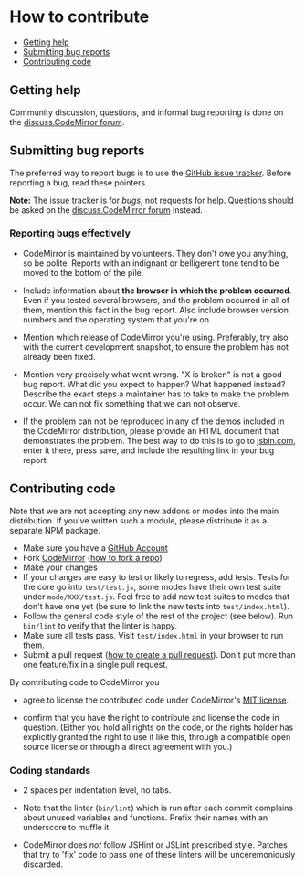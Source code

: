 # How to contribute

- [Getting help](#getting-help)
- [Submitting bug reports](#submitting-bug-reports)
- [Contributing code](#contributing-code)

## Getting help

Community discussion, questions, and informal bug reporting is done on the
[discuss.CodeMirror forum](http://discuss.codemirror.net).

## Submitting bug reports

The preferred way to report bugs is to use the
[GitHub issue tracker](http://github.com/codemirror/CodeMirror/issues). Before reporting a bug, read these pointers.

**Note:** The issue tracker is for *bugs*, not requests for help. Questions should be asked on the
[discuss.CodeMirror forum](http://discuss.codemirror.net) instead.

### Reporting bugs effectively

- CodeMirror is maintained by volunteers. They don't owe you anything, so be polite. Reports with an indignant or
  belligerent tone tend to be moved to the bottom of the pile.

- Include information about **the browser in which the problem occurred**. Even if you tested several browsers, and the
  problem occurred in all of them, mention this fact in the bug report. Also include browser version numbers and the
  operating system that you're on.

- Mention which release of CodeMirror you're using. Preferably, try also with the current development snapshot, to
  ensure the problem has not already been fixed.

- Mention very precisely what went wrong. "X is broken" is not a good bug report. What did you expect to happen? What
  happened instead? Describe the exact steps a maintainer has to take to make the problem occur. We can not fix
  something that we can not observe.

- If the problem can not be reproduced in any of the demos included in the CodeMirror distribution, please provide an
  HTML document that demonstrates the problem. The best way to do this is to go to
  [jsbin.com](http://jsbin.com/ihunin/edit), enter it there, press save, and include the resulting link in your bug
  report.

## Contributing code

Note that we are not accepting any new addons or modes into the main distribution. If you've written such a module,
please distribute it as a separate NPM package.

- Make sure you have a [GitHub Account](https://github.com/signup/free)
- Fork [CodeMirror](https://github.com/codemirror/CodeMirror/)
  ([how to fork a repo](https://help.github.com/articles/fork-a-repo))
- Make your changes
- If your changes are easy to test or likely to regress, add tests. Tests for the core go into `test/test.js`, some
  modes have their own test suite under `mode/XXX/test.js`. Feel free to add new test suites to modes that don't have
  one yet (be sure to link the new tests into `test/index.html`).
- Follow the general code style of the rest of the project (see below). Run `bin/lint` to verify that the linter is
  happy.
- Make sure all tests pass. Visit `test/index.html` in your browser to run them.
- Submit a pull request
  ([how to create a pull request](https://help.github.com/articles/fork-a-repo)). Don't put more than one feature/fix in
  a single pull request.

By contributing code to CodeMirror you

- agree to license the contributed code under CodeMirror's [MIT license](https://codemirror.net/LICENSE).

- confirm that you have the right to contribute and license the code in question. (Either you hold all rights on the
  code, or the rights holder has explicitly granted the right to use it like this, through a compatible open source
  license or through a direct agreement with you.)

### Coding standards

- 2 spaces per indentation level, no tabs.

- Note that the linter (`bin/lint`) which is run after each commit complains about unused variables and functions.
  Prefix their names with an underscore to muffle it.

- CodeMirror does *not* follow JSHint or JSLint prescribed style. Patches that try to 'fix' code to pass one of these
  linters will be unceremoniously discarded.

